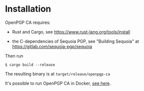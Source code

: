 # Installation

OpenPGP CA requires:

- Rust and Cargo, see https://www.rust-lang.org/tools/install

- the C-dependencies of Sequoia PGP, see "Building Sequoia" at https://gitlab.com/sequoia-pgp/sequoia

Then run
 
`$ cargo build --release`
 
The resulting binary is at `target/release/openpgp-ca`  

It's possible to run OpenPGP CA in Docker, [see here](docker.md).
